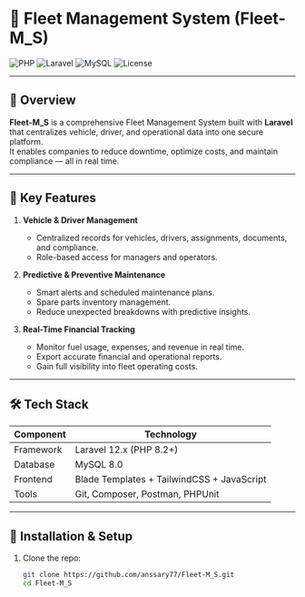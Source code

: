 # 🚗 Fleet Management System (Fleet-M_S)

![PHP](https://img.shields.io/badge/PHP-8.2-blue?style=for-the-badge&logo=php&logoColor=white)
![Laravel](https://img.shields.io/badge/Laravel-12x-FF2D20?style=for-the-badge&logo=laravel&logoColor=white)
![MySQL](https://img.shields.io/badge/MySQL-8.0-4479A1?style=for-the-badge&logo=mysql&logoColor=white)
![License](https://img.shields.io/badge/License-MIT-green?style=for-the-badge)

---

## 🧾 Overview

**Fleet-M_S** is a comprehensive Fleet Management System built with **Laravel** that centralizes vehicle, driver, and operational data into one secure platform.  
It enables companies to reduce downtime, optimize costs, and maintain compliance — all in real time.  

---

## 🌟 Key Features

1. **Vehicle & Driver Management**  
   - Centralized records for vehicles, drivers, assignments, documents, and compliance.  
   - Role-based access for managers and operators.  

2. **Predictive & Preventive Maintenance**  
   - Smart alerts and scheduled maintenance plans.  
   - Spare parts inventory management.  
   - Reduce unexpected breakdowns with predictive insights.  

3. **Real-Time Financial Tracking**  
   - Monitor fuel usage, expenses, and revenue in real time.  
   - Export accurate financial and operational reports.  
   - Gain full visibility into fleet operating costs.  

---

## 🛠️ Tech Stack

| Component | Technology |
|-----------|------------|
| Framework | Laravel 12.x (PHP 8.2+) |
| Database  | MySQL 8.0 |
| Frontend  | Blade Templates + TailwindCSS + JavaScript |
| Tools     | Git, Composer, Postman, PHPUnit |

---

## 🚀 Installation & Setup

1. Clone the repo:  
   ```bash
   git clone https://github.com/anssary77/Fleet-M_S.git
   cd Fleet-M_S
